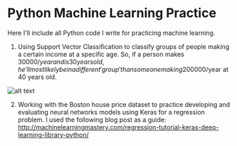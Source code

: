 # Python Machine Learning Practice
Here I'll include all Python code I write for practicing machine learning.

1. Using Support Vector Classification to classify groups of people making a certain income at a specific age. So, if a person makes 30000$/year and is 30 years old, he'll most likely be in a different 'group' than someone making 200000$/year at 40 years old.

![alt text](https://github.com/JayThibs/python-machine-learning-practice/blob/master/svmsvchourlywagevsage/IncomeVsAgeSVCLinearAlpha0p3.png "Income vs Age")

2. Working with the Boston house price dataset to practice developing and evaluating neural networks models using Keras for a regression problem. I used the following blog post as a guide: http://machinelearningmastery.com/regression-tutorial-keras-deep-learning-library-python/
